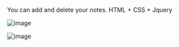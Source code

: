 You can add and delete your notes.
HTML + CSS + Jquery

![image](https://user-images.githubusercontent.com/69279953/110523912-cc846800-8123-11eb-9b7c-a63499e7e5cf.png)

![image](https://user-images.githubusercontent.com/69279953/110524365-56cccc00-8124-11eb-8e01-cb66a9d9daf1.png)

